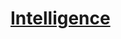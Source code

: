 ﻿---
!LinkItem
Link: abilities_intelligence_hd.md
NameLink: <!--NameLink-->[Intelligence](hd_abilities_intelligence.md)<!--/NameLink-->
Id: abilities_hd.md#intelligence
ParentLink: abilities_hd.md#utiliser-les-caractéristiques
Name: Intelligence
ParentName: Utiliser les caractéristiques
Attributes:
  NameLink: '[Intelligence](hd_abilities_intelligence.md)'
  Markdown: >+
    # <!--NameLink-->[Intelligence](hd_abilities_intelligence.md)<!--/NameLink-->

AttributesDictionary: >+
  NameLink: '[Intelligence](hd_abilities_intelligence.md)'

  Markdown: >+

    # <!--NameLink-->[Intelligence](hd_abilities_intelligence.md)<!--/NameLink-->



---




# [Intelligence](hd_abilities_intelligence.md)



